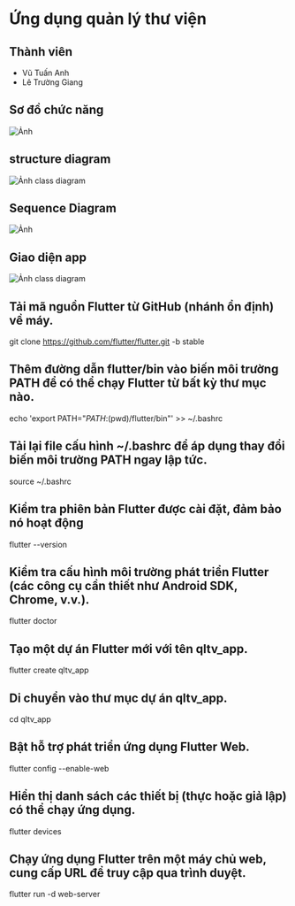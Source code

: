 # Ứng dụng quản lý thư viện

## Thành viên
- Vũ Tuấn Anh
- Lê Trường Giang

## Sơ đồ chức năng
![Ảnh ](image/sodochucnang.drawio.png)

## structure diagram
![Ảnh class diagram](image/class_diagram_mobile.png)

## Sequence Diagram
![Ảnh ](image/sequeDia.png)
## Giao diện app
![Ảnh class diagram](image/Screenshot%202024-12-30%20153416.png)

## Tải mã nguồn Flutter từ GitHub (nhánh ổn định) về máy.
git clone https://github.com/flutter/flutter.git -b stable

## Thêm đường dẫn flutter/bin vào biến môi trường PATH để có thể chạy Flutter từ bất kỳ thư mục nào.
echo 'export PATH="$PATH:$(pwd)/flutter/bin"' >> ~/.bashrc

## Tải lại file cấu hình ~/.bashrc để áp dụng thay đổi biến môi trường PATH ngay lập tức.
source ~/.bashrc

## Kiểm tra phiên bản Flutter được cài đặt, đảm bảo nó hoạt động
flutter --version

## Kiểm tra cấu hình môi trường phát triển Flutter (các công cụ cần thiết như Android SDK, Chrome, v.v.).
flutter doctor

## Tạo một dự án Flutter mới với tên qltv_app.
flutter create qltv_app

## Di chuyển vào thư mục dự án qltv_app.
cd qltv_app

## Bật hỗ trợ phát triển ứng dụng Flutter Web.
flutter config --enable-web

## Hiển thị danh sách các thiết bị (thực hoặc giả lập) có thể chạy ứng dụng.
flutter devices

## Chạy ứng dụng Flutter trên một máy chủ web, cung cấp URL để truy cập qua trình duyệt.
flutter run -d web-server
